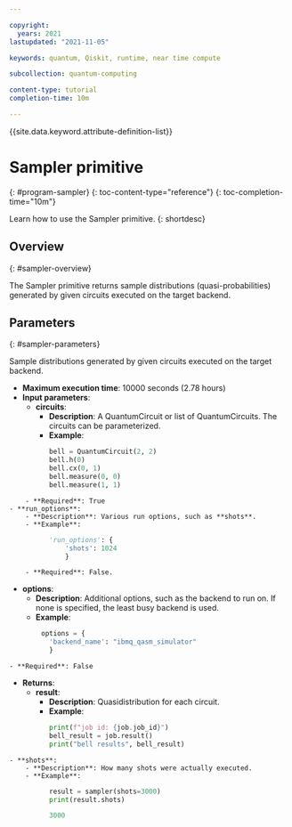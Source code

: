 ```yaml
---

copyright:
  years: 2021
lastupdated: "2021-11-05"

keywords: quantum, Qiskit, runtime, near time compute

subcollection: quantum-computing

content-type: tutorial
completion-time: 10m

---
```


{{site.data.keyword.attribute-definition-list}}

# Sampler primitive
{: #program-sampler}
{: toc-content-type="reference"}
{: toc-completion-time="10m"}

Learn how to use the Sampler primitive.
{: shortdesc}

## Overview
{: #sampler-overview}

The Sampler primitive returns sample distributions (quasi-probabilities) generated by given circuits executed on the target backend.

## Parameters
{: #sampler-parameters}

Sample distributions generated by given circuits executed on the target backend.
- **Maximum execution time**: 10000 seconds (2.78 hours)
- **Input parameters**:
    - **circuits**:
        - **Description**: A QuantumCircuit or list of QuantumCircuits. The circuits can be parameterized.
        - **Example**:
```python
          bell = QuantumCircuit(2, 2)
          bell.h(0)
          bell.cx(0, 1)
          bell.measure(0, 0)
          bell.measure(1, 1)
```
        - **Required**: True
    - **run_options**:
        - **Description**: Various run options, such as **shots**.
        - **Example**:
```python
          'run_options': {
              'shots': 1024
              }
```
        - **Required**: False.  
- **options**:
    - **Description**: Additional options, such as the backend to run on.  If none is specified, the least busy backend is used.
    - **Example**:
```python
        options = {
          'backend_name': "ibmq_qasm_simulator"
          }
```
    - **Required**: False
- **Returns**:
    - **result**:  
        - **Description**: Quasidistribution for each circuit.
        - **Example**:
```python
          print(f"job id: {job.job_id}")
          bell_result = job.result()
          print("bell results", bell_result)
```
    - **shots**:  
        - **Description**: How many shots were actually executed.
        - **Example**:
```python
          result = sampler(shots=3000)
          print(result.shots)

          3000
```
